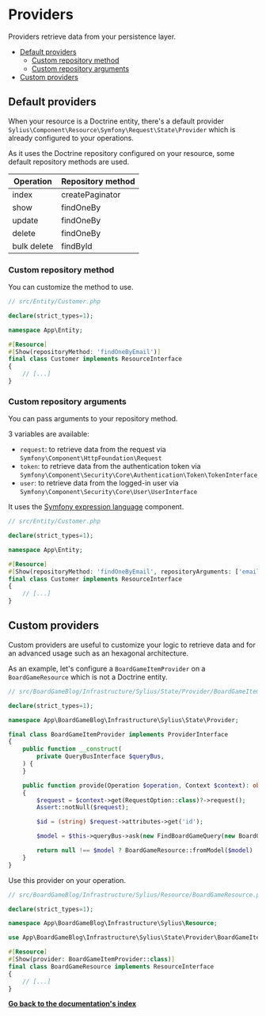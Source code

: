 # Providers

Providers retrieve data from your persistence layer.

<!-- TOC -->
* [Default providers](#default-providers)
  * [Custom repository method](#custom-repository-method)
  * [Custom repository arguments](#custom-repository-arguments)
* [Custom providers](#custom-providers)
<!-- TOC -->

## Default providers

When your resource is a Doctrine entity, there's a default provider `Sylius\Component\Resource\Symfony\Request\State\Provider` which is already configured to your operations.

As it uses the Doctrine repository configured on your resource, some default repository methods are used.

| Operation   | Repository method |
|-------------|-------------------|
| index       | createPaginator   |
| show        | findOneBy         |
| update      | findOneBy         |
| delete      | findOneBy         |
| bulk delete | findById          |

### Custom repository method

You can customize the method to use.

```php
// src/Entity/Customer.php

declare(strict_types=1);

namespace App\Entity;

#[Resource]
#[Show(repositoryMethod: 'findOneByEmail')]
final class Customer implements ResourceInterface
{
    // [...]
}
```

### Custom repository arguments

You can pass arguments to your repository method.

3 variables are available:

* `request`: to retrieve data from the request via `Symfony\Component\HttpFoundation\Request`
* `token`: to retrieve data from the authentication token via `Symfony\Component\Security\Core\Authentication\Token\TokenInterface`
* `user`: to retrieve data from the logged-in user via `Symfony\Component\Security\Core\User\UserInterface`

It uses the [Symfony expression language](https://symfony.com/doc/current/components/expression_language.html) component.

```php
// src/Entity/Customer.php

declare(strict_types=1);

namespace App\Entity;

#[Resource]
#[Show(repositoryMethod: 'findOneByEmail', repositoryArguments: ['email' => "request.attributes.get('email')"])]
final class Customer implements ResourceInterface
{
    // [...]
}
```

## Custom providers

Custom providers are useful to customize your logic to retrieve data and for an advanced usage such as an hexagonal architecture.

As an example, let's configure a `BoardGameItemProvider` on a `BoardGameResource` which is not a Doctrine entity.

```php
// src/BoardGameBlog/Infrastructure/Sylius/State/Provider/BoardGameItemProvider.php

declare(strict_types=1);

namespace App\BoardGameBlog\Infrastructure\Sylius\State\Provider;

final class BoardGameItemProvider implements ProviderInterface
{
    public function __construct(
        private QueryBusInterface $queryBus,
    ) {
    }

    public function provide(Operation $operation, Context $context): object|iterable|null
    {
        $request = $context->get(RequestOption::class)?->request();
        Assert::notNull($request);

        $id = (string) $request->attributes->get('id');

        $model = $this->queryBus->ask(new FindBoardGameQuery(new BoardGameId(Uuid::fromString($id))));

        return null !== $model ? BoardGameResource::fromModel($model) : null;
    }
}
```

Use this provider on your operation.

```php
// src/BoardGameBlog/Infrastructure/Sylius/Resource/BoardGameResource.php

declare(strict_types=1);

namespace App\BoardGameBlog\Infrastructure\Sylius\Resource;

use App\BoardGameBlog\Infrastructure\Sylius\State\Provider\BoardGameItemProvider;

#[Resource]
#[Show(provider: BoardGameItemProvider::class)]
final class BoardGameResource implements ResourceInterface
{
    // [...]
}
```

**[Go back to the documentation's index](index.md)**
